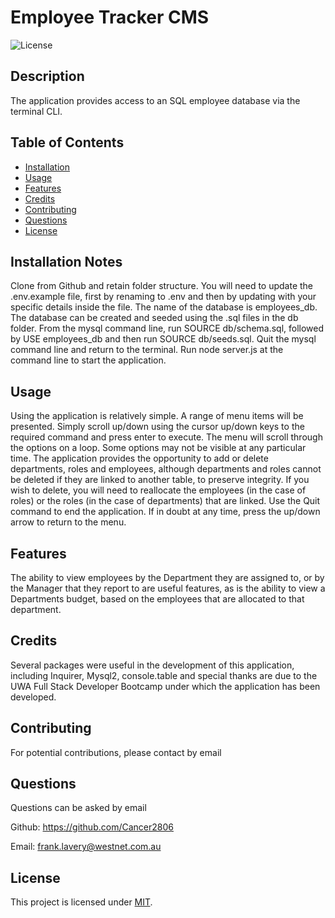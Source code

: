 # Employee Tracker CMS  

![License](https://img.shields.io/badge/License-MIT-yellow.svg)
  

## Description

The application provides access to an SQL employee database via the terminal CLI.

  
## Table of Contents

- [Installation](#installation-notes)
- [Usage](#usage)
- [Features](#features)
- [Credits](#credits)
- [Contributing](#contributing)
- [Questions](#questions)
- [License](#license)



## Installation Notes  

  Clone from Github and retain folder structure.  You will need to update the .env.example file, first by renaming to .env and then by updating with your specific details inside the file.  The name of the database is employees_db.  The database can be created and seeded using the .sql files in the db folder.  From the mysql command line, run SOURCE db/schema.sql, followed by USE employees_db and then run SOURCE db/seeds.sql.  Quit the mysql command line and return to the terminal.  Run node server.js at the command line to start the application.   


## Usage 

  Using the application is relatively simple.  A range of menu items will be presented.  Simply scroll up/down using the cursor up/down keys to the required command and press enter to execute.  The menu will scroll through the options on a loop.  Some options may not be visible at any particular time.  The application provides the opportunity to add or delete departments, roles and employees, although departments and roles cannot be deleted if they are linked to another table, to preserve integrity. If you wish to delete, you will need to reallocate the employees (in the case of roles) or the roles (in the case of departments) that are linked.  Use the Quit command to end the application.  If in doubt at any time, press the up/down arrow to return to the menu.   


## Features  

  The ability to view employees by the Department they are assigned to, or by the Manager that they report to are useful features, as is the ability to view a Departments budget, based on the employees that are allocated to that department.   


## Credits  

  Several packages were useful in the development of this application, including Inquirer, Mysql2, console.table and special thanks are due to the UWA Full Stack Developer Bootcamp under which the application has been developed.   


## Contributing  

  For potential contributions, please contact by email   




## Questions
Questions can be asked by email

Github:  https://github.com/Cancer2806

Email:  frank.lavery@westnet.com.au


## License
This project is licensed under [MIT](https://opensource.org/licenses/MIT).
